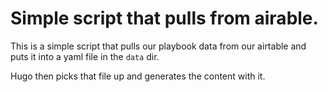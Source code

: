 # Simple script that pulls from airable.

This is a simple script that pulls our playbook data from our airtable and puts it into a yaml file in the `data` dir.

Hugo then picks that file up and generates the content with it.

